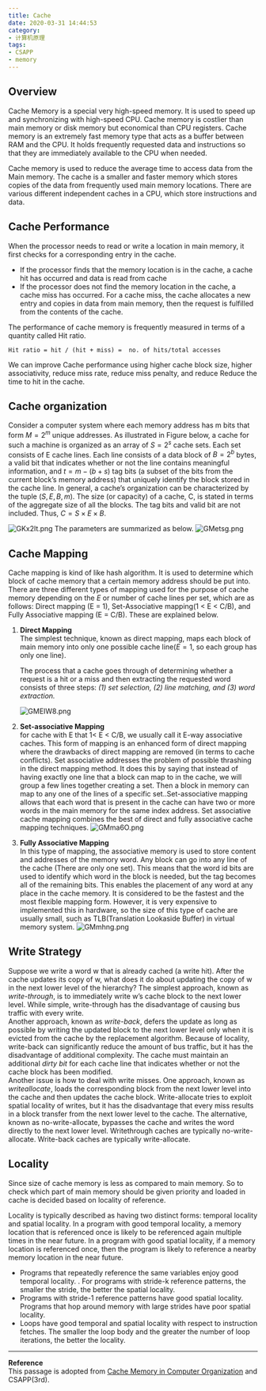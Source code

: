 ```yaml
---
title: Cache
date: 2020-03-31 14:44:53 
category: 
- 计算机原理
tags: 
- CSAPP 
- memory
---
```

## Overview

Cache Memory is a special very high-speed memory. It is used to speed up and synchronizing with high-speed CPU. Cache memory is costlier than main memory or disk memory but economical than CPU registers. Cache memory is an extremely fast memory type that acts as a buffer between RAM and the CPU. It holds frequently requested data and instructions so that they are immediately available to the CPU when needed.

Cache memory is used to reduce the average time to access data from the Main memory. The cache is a smaller and faster memory which stores copies of the data from frequently used main memory locations. There are various different independent caches in a CPU, which store instructions and data.

## Cache Performance

When the processor needs to read or write a location in main memory, it first checks for a corresponding entry in the cache.

- If the processor finds that the memory location is in the cache, a cache hit has occurred and data is read from cache
- If the processor does not find the memory location in the cache, a cache miss has occurred. For a cache miss, the cache allocates a new entry and copies in data from main memory, then the request is fulfilled from the contents of the cache.

The performance of cache memory is frequently measured in terms of a quantity called Hit ratio.

```
Hit ratio = hit / (hit + miss) =  no. of hits/total accesses
```
We can improve Cache performance using higher cache block size, higher associativity, reduce miss rate, reduce miss penalty, and reduce Reduce the time to hit in the cache.
## Cache organization 
Consider a computer system where each memory address has m bits that form $M = 2^m$ unique addresses. As illustrated in Figure below, a cache for such a machine is organized as an array of $S = 2^s$ cache sets. Each set consists of E cache lines. Each line consists of a data block of $B = 2^b$ bytes, a valid bit that indicates whether or not the line contains meaningful information, and $t = m − (b + s)$ tag bits (a subset of the bits from the current block’s memory address) that uniquely identify the block stored in the cache line. In general, a cache’s organization can be characterized by the tuple $(S, E, B, m)$. The size (or capacity) of a cache, C, is stated in terms of the aggregate size of all the blocks. The tag bits and valid bit are not included. Thus, $C = S × E × B$.


![GKx2lt.png](https://s1.ax1x.com/2020/03/31/GKx2lt.png)
The parameters are summarized as below.
![GMetsg.png](https://s1.ax1x.com/2020/03/31/GMetsg.png)
## Cache Mapping
Cache mapping is kind of like hash algorithm. It is used to determine which block of cache memory that a certain memory address should be put into.
There are three different types of mapping used for the purpose of cache memory depending on the *E* or number of cache lines per set, which are as follows: Direct mapping (E = 1), Set-Associative mapping(1 < E < C/B), and  Fully Associative mapping (E = C/B). These are explained below.

1. **Direct Mapping**  
   The simplest technique, known as direct mapping, maps each block of main memory into only one possible cache line($E = 1$, so each group has only one line). 
   
   The process that a cache goes through of determining whether a request is a hit or a miss and then extracting the requested word consists of three steps: *(1) set selection, (2) line matching, and (3) word extraction.*

   ![GMEIW8.png](https://s1.ax1x.com/2020/03/31/GMEIW8.png)




2. **Set-associative Mapping**   
for cache with E that 1< E < C/B, we usually call it E-way associative caches.
This form of mapping is an enhanced form of direct mapping where the drawbacks of direct mapping are removed (in terms to cache conflicts). Set associative addresses the problem of possible thrashing in the direct mapping method. It does this by saying that instead of having exactly one line that a block can map to in the cache, we will group a few lines together creating a set. Then a block in memory can map to any one of the lines of a specific set..Set-associative mapping allows that each word that is present in the cache can have two or more words in the main memory for the same index address. Set associative cache mapping combines the best of direct and fully associative cache mapping techniques.
![GMma6O.png](https://s1.ax1x.com/2020/03/31/GMma6O.png)


3. **Fully Associative Mapping**  
In this type of mapping, the associative memory is used to store content and addresses of the memory word. Any block can go into any line of the cache (There are only one set). This means that the word id bits are used to identify which word in the block is needed, but the tag becomes all of the remaining bits. This enables the placement of any word at any place in the cache memory. It is considered to be the fastest and the most flexible mapping form. However, it is very expensive to implemented this in hardware, so the size of this type of cache are usually small, such as TLB(Translation Lookaside Buffer) in virtual memory system. 
![GMmhng.png](https://s1.ax1x.com/2020/03/31/GMmhng.png)


## Write Strategy

Suppose we write a word w that is already cached (a write hit). After the cache updates its copy of w, what does it do about updating the copy of w in the next lower level of the hierarchy? The simplest approach, known as *write-through*, is to immediately write w’s cache block to the next lower level. While simple, write-through has the disadvantage of causing bus traffic with every write.   
Another approach, known as *write-back*, defers the update as long as possible by writing the updated block to the next lower level only when it is evicted from the cache by the replacement algorithm. Because of locality, write-back can significantly reduce the amount of bus traffic, but it has the disadvantage of additional complexity. The cache must maintain an additional *dirty bit* for each cache line that indicates whether or not the cache block has been modified.   
Another issue is how to deal with write misses. One approach, known as *writeallocate*, loads the corresponding block from the next lower level into the cache and then updates the cache block. Write-allocate tries to exploit spatial locality of writes, but it has the disadvantage that every miss results in a block transfer from the next lower level to the cache. The alternative, known as no-write-allocate, bypasses the cache and writes the word directly to the next lower level. Writethrough caches are typically no-write-allocate. Write-back caches are typically write-allocate.


## Locality 

Since size of cache memory is less as compared to main memory. So to check which part of main memory should be given priority and loaded in cache is decided based on locality of reference.

Locality is typically described as having two distinct forms: temporal locality and spatial locality. In a program with good temporal locality, a memory location that is referenced once is likely to be referenced again multiple times in the near future. In a program with good spatial locality, if a memory location is referenced once, then the program is likely to reference a nearby memory location in the near future.

 - Programs that repeatedly reference the same variables enjoy good temporal locality. . For programs with stride-k reference patterns, the smaller the stride, the better the spatial locality. 
 - Programs with stride-1 reference patterns have good spatial locality. Programs that hop around memory with large strides have poor spatial locality. 
 - Loops have good temporal and spatial locality with respect to instruction fetches. The smaller the loop body and the greater the number of loop iterations, the better the locality.

---
**Reference**  
This passage is adopted from [Cache Memory in Computer Organization](https://www.geeksforgeeks.org/cache-memory-in-computer-organization/)
and CSAPP(3rd).